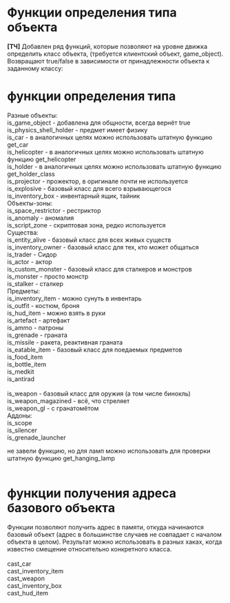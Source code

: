 # Функции определения типа объекта #

**[ТЧ]** Добавлен ряд функций, которые позволяют на уровне движка определить класс объекта, (требуется клиентский объект, game\_object). Возвращают true/false в зависимости от принадлежности объекта к заданному классу:

# функции определения типа #

Разные объекты:<br>
is_game_object - добавлена для общности, всегда вернёт true<br>
is_physics_shell_holder - предмет имеет физику<br>
is_car - в аналогичных целях можно использовать штатную функцию get_car<br>
is_helicopter - в аналогичных целях можно использовать штатную функцию get_helicopter<br>
is_holder - в аналогичных целях можно использовать штатную функцию get_holder_class<br>
is_projector - прожектор, в оригинале почти не используется<br>
is_explosive - базовый класс для всего взрывающегося<br>
is_inventory_box - инвентарный ящик, тайник<br>
Объекты-зоны:<br>
is_space_restrictor - рестриктор<br>
is_anomaly - аномалия<br>
is_script_zone - скриптовая зона, редко используется<br>
Существа:<br>
is_entity_alive - базовый класс для всех живых существ<br>
is_inventory_owner - базовый класс для тех, кто может общаться<br>
is_trader - Сидор<br>
is_actor - актор<br>
is_custom_monster - базовый класс для сталкеров и монстров<br>
is_monster - просто монстр<br>
is_stalker - сталкер<br>
Предметы:<br>
is_inventory_item - можно сунуть в инвентарь<br>
is_outfit - костюм, броня<br>
is_hud_item - можно взять в руки<br>
is_artefact - артефакт<br>
is_ammo - патроны<br>
is_grenade - граната<br>
is_missile - ракета, реактивная граната<br>
is_eatable_item - базовый класс для поедаемых предметов<br>
is_food_item<br>
is_bottle_item<br>
is_medkit<br>
is_antirad<br>
<br>
is_weapon - базовый класс для оружия (а том числе бинокль)<br>
is_weapon_magazined - всё, что стреляет<br>
is_weapon_gl - с гранатомётом<br>
Аддоны:<br>
is_scope<br>
is_silencer<br>
is_grenade_launcher<br>

не завели функцию, но для ламп можно использовать для проверки штатную функцию get_hanging_lamp<br>
<br>
<h1>функции получения адреса базового объекта</h1>

Функции позволяют получить адрес в памяти, откуда начинаются базовый объект (адрес в большинстве случаев не совпадает с началом объекта в целом). Результат можно использовать в разных хаках, когда известно смещение относительно конкретного класса.<br>
<br>
cast_car<br>
cast_inventory_item<br>
cast_weapon<br>
cast_inventory_box<br>
cast_hud_item<br>